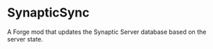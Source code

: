 SynapticSync
============
A Forge mod that updates the Synaptic Server database based on the server state.
